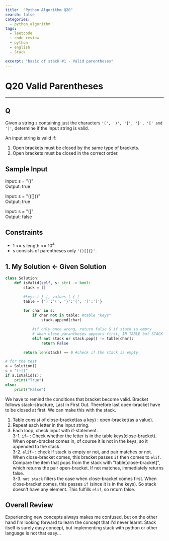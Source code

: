 ```yaml
---
title:  "Python Algorithm Q20"
search: false
categories: 
  - python_algorithm
tags:
  - leetcode
  - code_review
  - python
  - english
  - Stack

excerpt: "basic of stack #1 - Valid parentheses"
---
```


# Q20 Valid Parentheses
___

## Q

Given a string `s` containing just the characters `'(', ')', '{', '}', '[' and ']'`, determine if the input string is valid.  

An input string is valid if:

1. Open brackets must be closed by the same type of brackets.
2. Open brackets must be closed in the correct order.

## Sample Input 

Input: s = "()"  
Output: true

Input: s = "()[]{}"  
Output: true

Input: s = "(]"  
Output: false

## Constraints

- 1 <= s.length <= 10<sup>4</sup>
- s consists of parentheses only `'()[]{}'`.

## 1. My Solution <- Given Solution

```py
class Solution:
    def isValid(self, s: str) -> bool:
        stack = []

        #keys ) } ], values ( { [
        table = {')':'(', '}':'{', ']':'['}
        
        for char in s:
            if char not in table: #table "keys"
                stack.append(char)

            #if only once wrong, return false & if stack is empty
            # when close parantheses appears first, IN TABLE but STACK IS EMPTY
            elif not stack or stack.pop() != table[char]:
                return False 

        return len(stack) == 0 #check if the stack is empty

# for the test
a = Solution()
s = "()[]"
if a.isValid(s):
    print("True")
else:
    print("False")
```

We have to remind the conditions that bracket become valid. Bracket follows stack-structure, Last in First Out. Therefore last open-bracket have to be closed at first. We can make this with the stack.

1. Table consist of close-bracket(as a key) : open-bracket(as a value).
2. Repeat each letter in the input string.
3. Each loop, check input with if-statement.  
3-1. `if~` : Check whether the letter is in the table keys(close-bracket). When open-bracket comes in, of course it is not in the keys, so it appended to the stack.  
3-2. `elif~` : check if stack is empty or not, and pair matches or not. When close-bracket comes, this bracket passes `if` then comes to `elif`. Compare the item that pops from the stack with "table[close-bracket]", which returns the pair open-bracket. If not matches, immediately returns false.  
3-3. `not stack` filters the case when close-bracket comes first. When close-bracket comes, this passes `if` (since it is in the keys). So stack doesn't have any element. This fulfills `elif`, so return false.

## Overall Review

Experiencing new concepts always makes me confused, but on the other hand I'm looking forward to learn the concept that I'd never learnt. Stack itself is surely easy concept, but implementing stack with python or other language is not that easy...